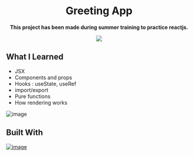 <div align=center>
<h1 align=center>Greeting App</h1>
<p><b>This project has been made during summer training to practice reactjs.</b></p>
<a href=https://Roopaksh1.github.io/greeting-app><img src=https://img.shields.io/badge/%F0%9F%91%89-LIVE-success></a>
</div>

## What I Learned
- JSX
- Components and props
- Hooks : useState, useRef
- import/export
- Pure functions
- How rendering works

![image](https://user-images.githubusercontent.com/72032743/185089983-46c227bf-e2be-495a-9d73-34da8796b879.png)

## Built With

[![image](https://img.shields.io/badge/React-20232A?style=for-the-badge&logo=react&logoColor=61DAFB)](https://reactjs.org)
